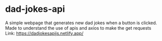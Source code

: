 # dad-jokes-api
 A simple webpage that generates new dad jokes when a button is clicked. Made to understand the use of apis and axios to make the get requests
Link: https://dadjokesapijs.netlify.app/
